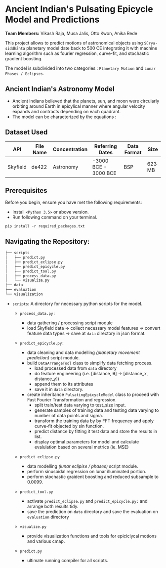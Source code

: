 # Ancient Indian's Pulsating Epicycle Model and Predictions

**Team Members:**  Vikash Raja, Musa Jalis, Otto Kwon, Anika Rede

This project allows to predict motions of astronomical objects using `Sūrya-siddhānta` planetary model date back to 500 CE integrating it with machine learning algorithm such as fourier regression, curve-fit, and stochastic gradient boosting. 

The model is subdivided into two categories : `Planetary Motion` and `Lunar Phases / Eclipses`.

## Ancient Indian's Astronomy Model

* Ancient Indians believed that the planets, sun, and moon were circularly orbiting around Earth in epicylical manner where angular velocity expands and contracts depending on each quadrant.
* The model can be characterized by the equations :




## Dataset Used
| API | File Name | Concentration | Referring Dates | Data Format | Size |
| ------------- | -------- | --------- | --------- | -------------- | ----- | 
| Skyfield | de422 | Astronomy  | -3000 BCE - 3000 BCE | BSP | 623 MB |


## Prerequisites

Before you begin, ensure you have met the following requirements:
<!--- These are just example requirements. Add, duplicate or remove as required --->
* Install `<Python 3.5>` or above version.
* Run following command on your terminal.
```
pip install -r required_packages.txt
```

## Navigating the Repository:

```bash
├── scripts
│   ├── predict.py
│   ├── predict_eclipse.py
│   ├── predict_epicycle.py
│   ├── predict_tool.py
│   ├── process_data.py
│   └── visualize.py
├── data
├── evaluation
└── visualization
```

* `scripts`: A directory for necessary python scripts for the model.
  
  * `process_data.py:` 
    * data gathering / processing script module
    * load Skyfield data ⇒ collect necessary model features ⇒ convert feature data types ⇒ save at `data` directory in json format.

  * `predict_epicycle.py:` 
    * data cleaning and data modelling <i>(planetary movement prediction)</i> script module.
    * build `DataArrangeTool` class to simplify data fetching process.
      - load processed data from `data` directory
      - do feature engineering (i.e. [distance, θ] → [distance_x, distance_y])
      - append them to its attributes
      - save it in `data` directory.
    * create inheritance `PulsatingEpicycleModel` class to proceed with Fast Fourier Transformation and regression.
      - split train/test data varying to test_size input.
      - generate samples of training data and testing data varying to number of data points and sigma.
      - transform the training data by by FFT frequency and apply curve-fit objected by sin function.
      - predict distance by fitting it test data and store the results in list.
      - display optimal parameters for model and calculate evalulation based on several metrics (ie. MSE)
   
  * `predict_eclipse.py`
    * data modelling <i>(lunar eclipise / phases)</i> script module.
    * perform sinusoidal regression on lunar illuminated portion.
    * perform stochastic graident boosting and reduced subsample to 0.0099.
  
  * `predict_tool.py`
    * activate `predict_eclipse.py` and `predict_epicycle.py:` and arrange both results tidy.
    * save the prediction on `data` directory and save the evaluation on `evaluation` directory
    
  * `visualize.py`
    * provide visualization functions and tools for epiciclycal motions and various cmap.
  
  * `predict.py`
    * ultimate running compiler for all scripts.
      
